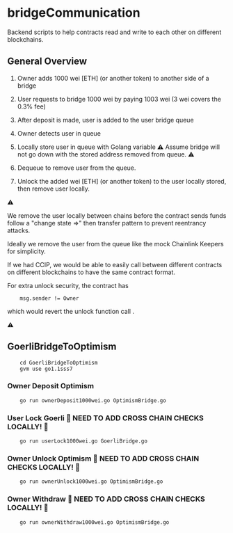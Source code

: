 # bridgeCommunication

Backend scripts to help contracts read and write to each other on different blockchains.

## General Overview

1. Owner adds 1000 wei [ETH] (or another token) to another side of a bridge

2. User requests to bridge 1000 wei by paying 1003 wei (3 wei covers the 0.3% fee)

3. After deposit is made, user is added to the user bridge queue

4. Owner detects user in queue

5. Locally store user in queue with Golang variable  :warning: Assume bridge will not go down with the stored address removed from queue. :warning:

6. Dequeue to remove user from the queue.

7. Unlock the added wei [ETH] (or another token) to the user locally stored, then remove user locally.

:warning:

We remove the user locally between chains before the contract sends funds follow a "change state =>" then transfer pattern to prevent reentrancy attacks.

Ideally we remove the user from the queue like the mock Chainlink Keepers for simplicity.

If we had CCIP, we would be able to easily call between different contracts on different blockchains to have the same contract format.

For extra unlock security, the contract has

        msg.sender != Owner

which would revert the unlock function call .

:warning:

## GoerliBridgeToOptimism

        cd GoerliBridgeToOptimism
        gvm use go1.1sss7

### Owner Deposit Optimism

        go run ownerDeposit1000wei.go OptimismBridge.go

### User Lock Goerli :red_circle: NEED TO ADD CROSS CHAIN CHECKS LOCALLY! :red_circle:

        go run userLock1000wei.go GoerliBridge.go

### Owner Unlock Optimism :red_circle: NEED TO ADD CROSS CHAIN CHECKS LOCALLY! :red_circle:

        go run ownerUnlock1000wei.go OptimismBridge.go

### Owner Withdraw :red_circle: NEED TO ADD CROSS CHAIN CHECKS LOCALLY! :red_circle:

        go run ownerWithdraw1000wei.go OptimismBridge.go
